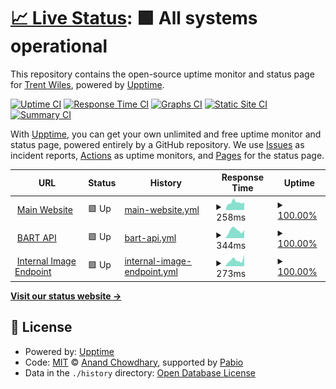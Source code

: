 # [📈 Live Status](https://status.trentwiles.com): <!--live status--> **🟩 All systems operational**

This repository contains the open-source uptime monitor and status page for [Trent Wiles](https://trentwil.es), powered by [Upptime](https://github.com/upptime/upptime).

[![Uptime CI](https://github.com/trentwiles/uptime/workflows/Uptime%20CI/badge.svg)](https://github.com/trentwiles/uptime/actions?query=workflow%3A%22Uptime+CI%22)
[![Response Time CI](https://github.com/trentwiles/uptime/workflows/Response%20Time%20CI/badge.svg)](https://github.com/trentwiles/uptime/actions?query=workflow%3A%22Response+Time+CI%22)
[![Graphs CI](https://github.com/trentwiles/uptime/workflows/Graphs%20CI/badge.svg)](https://github.com/trentwiles/uptime/actions?query=workflow%3A%22Graphs+CI%22)
[![Static Site CI](https://github.com/trentwiles/uptime/workflows/Static%20Site%20CI/badge.svg)](https://github.com/trentwiles/uptime/actions?query=workflow%3A%22Static+Site+CI%22)
[![Summary CI](https://github.com/trentwiles/uptime/workflows/Summary%20CI/badge.svg)](https://github.com/trentwiles/uptime/actions?query=workflow%3A%22Summary+CI%22)

With [Upptime](https://upptime.js.org), you can get your own unlimited and free uptime monitor and status page, powered entirely by a GitHub repository. We use [Issues](https://github.com/trentwiles/uptime/issues) as incident reports, [Actions](https://github.com/trentwiles/uptime/actions) as uptime monitors, and [Pages](https://status.trentwiles.com) for the status page.

<!--start: status pages-->
<!-- This summary is generated by Upptime (https://github.com/upptime/upptime) -->
<!-- Do not edit this manually, your changes will be overwritten -->
<!-- prettier-ignore -->
| URL | Status | History | Response Time | Uptime |
| --- | ------ | ------- | ------------- | ------ |
| <img alt="" src="https://icons.duckduckgo.com/ip3/www.trentwiles.com.ico" height="13"> [Main Website](https://www.trentwiles.com) | 🟩 Up | [main-website.yml](https://github.com/trentwiles/uptime/commits/HEAD/history/main-website.yml) | <details><summary><img alt="Response time graph" src="./graphs/main-website/response-time-week.png" height="20"> 258ms</summary><br><a href="https://status.trentwiles.com/history/main-website"><img alt="Response time 346" src="https://img.shields.io/endpoint?url=https%3A%2F%2Fraw.githubusercontent.com%2Ftrentwiles%2Fuptime%2FHEAD%2Fapi%2Fmain-website%2Fresponse-time.json"></a><br><a href="https://status.trentwiles.com/history/main-website"><img alt="24-hour response time 324" src="https://img.shields.io/endpoint?url=https%3A%2F%2Fraw.githubusercontent.com%2Ftrentwiles%2Fuptime%2FHEAD%2Fapi%2Fmain-website%2Fresponse-time-day.json"></a><br><a href="https://status.trentwiles.com/history/main-website"><img alt="7-day response time 258" src="https://img.shields.io/endpoint?url=https%3A%2F%2Fraw.githubusercontent.com%2Ftrentwiles%2Fuptime%2FHEAD%2Fapi%2Fmain-website%2Fresponse-time-week.json"></a><br><a href="https://status.trentwiles.com/history/main-website"><img alt="30-day response time 360" src="https://img.shields.io/endpoint?url=https%3A%2F%2Fraw.githubusercontent.com%2Ftrentwiles%2Fuptime%2FHEAD%2Fapi%2Fmain-website%2Fresponse-time-month.json"></a><br><a href="https://status.trentwiles.com/history/main-website"><img alt="1-year response time 346" src="https://img.shields.io/endpoint?url=https%3A%2F%2Fraw.githubusercontent.com%2Ftrentwiles%2Fuptime%2FHEAD%2Fapi%2Fmain-website%2Fresponse-time-year.json"></a></details> | <details><summary><a href="https://status.trentwiles.com/history/main-website">100.00%</a></summary><a href="https://status.trentwiles.com/history/main-website"><img alt="All-time uptime 100.00%" src="https://img.shields.io/endpoint?url=https%3A%2F%2Fraw.githubusercontent.com%2Ftrentwiles%2Fuptime%2FHEAD%2Fapi%2Fmain-website%2Fuptime.json"></a><br><a href="https://status.trentwiles.com/history/main-website"><img alt="24-hour uptime 100.00%" src="https://img.shields.io/endpoint?url=https%3A%2F%2Fraw.githubusercontent.com%2Ftrentwiles%2Fuptime%2FHEAD%2Fapi%2Fmain-website%2Fuptime-day.json"></a><br><a href="https://status.trentwiles.com/history/main-website"><img alt="7-day uptime 100.00%" src="https://img.shields.io/endpoint?url=https%3A%2F%2Fraw.githubusercontent.com%2Ftrentwiles%2Fuptime%2FHEAD%2Fapi%2Fmain-website%2Fuptime-week.json"></a><br><a href="https://status.trentwiles.com/history/main-website"><img alt="30-day uptime 100.00%" src="https://img.shields.io/endpoint?url=https%3A%2F%2Fraw.githubusercontent.com%2Ftrentwiles%2Fuptime%2FHEAD%2Fapi%2Fmain-website%2Fuptime-month.json"></a><br><a href="https://status.trentwiles.com/history/main-website"><img alt="1-year uptime 100.00%" src="https://img.shields.io/endpoint?url=https%3A%2F%2Fraw.githubusercontent.com%2Ftrentwiles%2Fuptime%2FHEAD%2Fapi%2Fmain-website%2Fuptime-year.json"></a></details>
| <img alt="" src="https://icons.duckduckgo.com/ip3/bart.trentwil.es.ico" height="13"> [BART API](https://bart.trentwil.es) | 🟩 Up | [bart-api.yml](https://github.com/trentwiles/uptime/commits/HEAD/history/bart-api.yml) | <details><summary><img alt="Response time graph" src="./graphs/bart-api/response-time-week.png" height="20"> 344ms</summary><br><a href="https://status.trentwiles.com/history/bart-api"><img alt="Response time 330" src="https://img.shields.io/endpoint?url=https%3A%2F%2Fraw.githubusercontent.com%2Ftrentwiles%2Fuptime%2FHEAD%2Fapi%2Fbart-api%2Fresponse-time.json"></a><br><a href="https://status.trentwiles.com/history/bart-api"><img alt="24-hour response time 434" src="https://img.shields.io/endpoint?url=https%3A%2F%2Fraw.githubusercontent.com%2Ftrentwiles%2Fuptime%2FHEAD%2Fapi%2Fbart-api%2Fresponse-time-day.json"></a><br><a href="https://status.trentwiles.com/history/bart-api"><img alt="7-day response time 344" src="https://img.shields.io/endpoint?url=https%3A%2F%2Fraw.githubusercontent.com%2Ftrentwiles%2Fuptime%2FHEAD%2Fapi%2Fbart-api%2Fresponse-time-week.json"></a><br><a href="https://status.trentwiles.com/history/bart-api"><img alt="30-day response time 316" src="https://img.shields.io/endpoint?url=https%3A%2F%2Fraw.githubusercontent.com%2Ftrentwiles%2Fuptime%2FHEAD%2Fapi%2Fbart-api%2Fresponse-time-month.json"></a><br><a href="https://status.trentwiles.com/history/bart-api"><img alt="1-year response time 330" src="https://img.shields.io/endpoint?url=https%3A%2F%2Fraw.githubusercontent.com%2Ftrentwiles%2Fuptime%2FHEAD%2Fapi%2Fbart-api%2Fresponse-time-year.json"></a></details> | <details><summary><a href="https://status.trentwiles.com/history/bart-api">100.00%</a></summary><a href="https://status.trentwiles.com/history/bart-api"><img alt="All-time uptime 99.34%" src="https://img.shields.io/endpoint?url=https%3A%2F%2Fraw.githubusercontent.com%2Ftrentwiles%2Fuptime%2FHEAD%2Fapi%2Fbart-api%2Fuptime.json"></a><br><a href="https://status.trentwiles.com/history/bart-api"><img alt="24-hour uptime 100.00%" src="https://img.shields.io/endpoint?url=https%3A%2F%2Fraw.githubusercontent.com%2Ftrentwiles%2Fuptime%2FHEAD%2Fapi%2Fbart-api%2Fuptime-day.json"></a><br><a href="https://status.trentwiles.com/history/bart-api"><img alt="7-day uptime 100.00%" src="https://img.shields.io/endpoint?url=https%3A%2F%2Fraw.githubusercontent.com%2Ftrentwiles%2Fuptime%2FHEAD%2Fapi%2Fbart-api%2Fuptime-week.json"></a><br><a href="https://status.trentwiles.com/history/bart-api"><img alt="30-day uptime 100.00%" src="https://img.shields.io/endpoint?url=https%3A%2F%2Fraw.githubusercontent.com%2Ftrentwiles%2Fuptime%2FHEAD%2Fapi%2Fbart-api%2Fuptime-month.json"></a><br><a href="https://status.trentwiles.com/history/bart-api"><img alt="1-year uptime 99.34%" src="https://img.shields.io/endpoint?url=https%3A%2F%2Fraw.githubusercontent.com%2Ftrentwiles%2Fuptime%2FHEAD%2Fapi%2Fbart-api%2Fuptime-year.json"></a></details>
| <img alt="" src="https://icons.duckduckgo.com/ip3/api.trentwil.es.ico" height="13"> [Internal Image Endpoint](https://api.trentwil.es) | 🟩 Up | [internal-image-endpoint.yml](https://github.com/trentwiles/uptime/commits/HEAD/history/internal-image-endpoint.yml) | <details><summary><img alt="Response time graph" src="./graphs/internal-image-endpoint/response-time-week.png" height="20"> 273ms</summary><br><a href="https://status.trentwiles.com/history/internal-image-endpoint"><img alt="Response time 254" src="https://img.shields.io/endpoint?url=https%3A%2F%2Fraw.githubusercontent.com%2Ftrentwiles%2Fuptime%2FHEAD%2Fapi%2Finternal-image-endpoint%2Fresponse-time.json"></a><br><a href="https://status.trentwiles.com/history/internal-image-endpoint"><img alt="24-hour response time 335" src="https://img.shields.io/endpoint?url=https%3A%2F%2Fraw.githubusercontent.com%2Ftrentwiles%2Fuptime%2FHEAD%2Fapi%2Finternal-image-endpoint%2Fresponse-time-day.json"></a><br><a href="https://status.trentwiles.com/history/internal-image-endpoint"><img alt="7-day response time 273" src="https://img.shields.io/endpoint?url=https%3A%2F%2Fraw.githubusercontent.com%2Ftrentwiles%2Fuptime%2FHEAD%2Fapi%2Finternal-image-endpoint%2Fresponse-time-week.json"></a><br><a href="https://status.trentwiles.com/history/internal-image-endpoint"><img alt="30-day response time 244" src="https://img.shields.io/endpoint?url=https%3A%2F%2Fraw.githubusercontent.com%2Ftrentwiles%2Fuptime%2FHEAD%2Fapi%2Finternal-image-endpoint%2Fresponse-time-month.json"></a><br><a href="https://status.trentwiles.com/history/internal-image-endpoint"><img alt="1-year response time 254" src="https://img.shields.io/endpoint?url=https%3A%2F%2Fraw.githubusercontent.com%2Ftrentwiles%2Fuptime%2FHEAD%2Fapi%2Finternal-image-endpoint%2Fresponse-time-year.json"></a></details> | <details><summary><a href="https://status.trentwiles.com/history/internal-image-endpoint">100.00%</a></summary><a href="https://status.trentwiles.com/history/internal-image-endpoint"><img alt="All-time uptime 99.30%" src="https://img.shields.io/endpoint?url=https%3A%2F%2Fraw.githubusercontent.com%2Ftrentwiles%2Fuptime%2FHEAD%2Fapi%2Finternal-image-endpoint%2Fuptime.json"></a><br><a href="https://status.trentwiles.com/history/internal-image-endpoint"><img alt="24-hour uptime 100.00%" src="https://img.shields.io/endpoint?url=https%3A%2F%2Fraw.githubusercontent.com%2Ftrentwiles%2Fuptime%2FHEAD%2Fapi%2Finternal-image-endpoint%2Fuptime-day.json"></a><br><a href="https://status.trentwiles.com/history/internal-image-endpoint"><img alt="7-day uptime 100.00%" src="https://img.shields.io/endpoint?url=https%3A%2F%2Fraw.githubusercontent.com%2Ftrentwiles%2Fuptime%2FHEAD%2Fapi%2Finternal-image-endpoint%2Fuptime-week.json"></a><br><a href="https://status.trentwiles.com/history/internal-image-endpoint"><img alt="30-day uptime 100.00%" src="https://img.shields.io/endpoint?url=https%3A%2F%2Fraw.githubusercontent.com%2Ftrentwiles%2Fuptime%2FHEAD%2Fapi%2Finternal-image-endpoint%2Fuptime-month.json"></a><br><a href="https://status.trentwiles.com/history/internal-image-endpoint"><img alt="1-year uptime 99.30%" src="https://img.shields.io/endpoint?url=https%3A%2F%2Fraw.githubusercontent.com%2Ftrentwiles%2Fuptime%2FHEAD%2Fapi%2Finternal-image-endpoint%2Fuptime-year.json"></a></details>

<!--end: status pages-->

[**Visit our status website →**](https://status.trentwiles.com)

## 📄 License

- Powered by: [Upptime](https://github.com/upptime/upptime)
- Code: [MIT](./LICENSE) © [Anand Chowdhary](https://anandchowdhary.com), supported by [Pabio](https://pabio.com)
- Data in the `./history` directory: [Open Database License](https://opendatacommons.org/licenses/odbl/1-0/)
